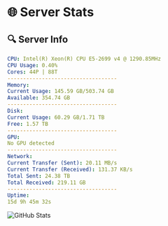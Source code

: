 # 🌐 Server Stats
## 🔍 Server Info
```yaml
CPU: Intel(R) Xeon(R) CPU E5-2699 v4 @ 1290.85MHz
CPU Usage: 0.40%
Cores: 44P | 88T
-----------------------------------
Memory:
Current Usage: 145.59 GB/503.74 GB
Available: 354.74 GB
-----------------------------------
Disk:
Current Usage: 60.29 GB/1.71 TB
Free: 1.57 TB
-----------------------------------
GPU:
No GPU detected
-----------------------------------
Network:
Current Transfer (Sent): 20.11 MB/s
Current Transfer (Received): 131.37 KB/s
Total Sent: 24.38 TB
Total Received: 219.11 GB
-----------------------------------
Uptime:
15d 9h 45m 32s
```
![GitHub Stats](https://img.shields.io/badge/Updated-2025-03-23_07:08:21-blue)